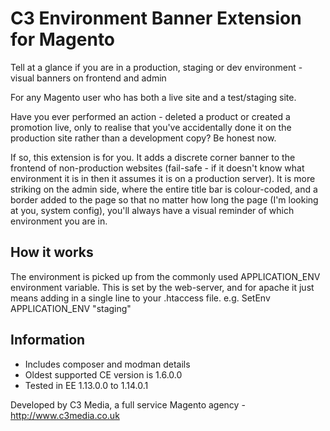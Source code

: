 C3 Environment Banner Extension for Magento
===========================================

Tell at a glance if you are in a production, staging or dev environment - visual banners on frontend and admin

For any Magento user who has both a live site and a test/staging site.

Have you ever performed an action - deleted a product or created a promotion live, only to realise that you've accidentally done it on the production site rather than a development copy? Be honest now.

If so, this extension is for you. It adds a discrete corner banner to the frontend of non-production websites (fail-safe - if it doesn't know what environment it is in then it assumes it is on a production server). It is more striking on the admin side, where the entire title bar is colour-coded, and a border added to the page so that no matter how long the page (I'm looking at you, system config), you'll always have a visual reminder of which environment you are in.

How it works
------------
The environment is picked up from the commonly used APPLICATION_ENV environment variable. This is set by the web-server, and for apache it just means adding in a single line to your .htaccess file. e.g.
SetEnv APPLICATION_ENV "staging"

Information
-----------
* Includes composer and modman details
* Oldest supported CE version is 1.6.0.0
* Tested in EE 1.13.0.0 to 1.14.0.1

Developed by C3 Media, a full service Magento agency - http://www.c3media.co.uk
